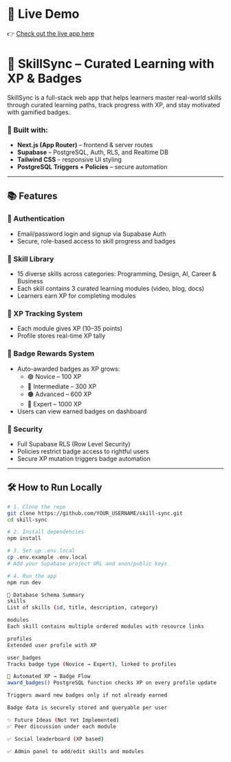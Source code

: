 # 🚀 Live Demo

👉 [Check out the live app here](https://learn-with-peers.vercel.app/)



# 🚀 SkillSync – Curated Learning with XP & Badges

SkillSync is a full-stack web app that helps learners master real-world skills through curated learning paths, track progress with XP, and stay motivated with gamified badges.

### 🧠 Built with:
- **Next.js (App Router)** – frontend & server routes
- **Supabase** – PostgreSQL, Auth, RLS, and Realtime DB
- **Tailwind CSS** – responsive UI styling
- **PostgreSQL Triggers + Policies** – secure automation

---

## 📚 Features

### 👤 Authentication
- Email/password login and signup via Supabase Auth
- Secure, role-based access to skill progress and badges

### 🧩 Skill Library
- 15 diverse skills across categories: Programming, Design, AI, Career & Business
- Each skill contains 3 curated learning modules (video, blog, docs)
- Learners earn XP for completing modules

### 🧠 XP Tracking System
- Each module gives XP (10–35 points)
- Profile stores real-time XP tally

### 🏅 Badge Rewards System
- Auto-awarded badges as XP grows:
  - 🟢 Novice – 100 XP  
  - 🔵 Intermediate – 300 XP  
  - 🟠 Advanced – 600 XP  
  - 🔴 Expert – 1000 XP
- Users can view earned badges on dashboard

### 🔐 Security
- Full Supabase RLS (Row Level Security)
- Policies restrict badge access to rightful users
- Secure XP mutation triggers badge automation

---


## 🛠️ How to Run Locally

```bash
# 1. Clone the repo
git clone https://github.com/YOUR_USERNAME/skill-sync.git
cd skill-sync

# 2. Install dependencies
npm install

# 3. Set up .env.local
cp .env.example .env.local
# Add your Supabase project URL and anon/public keys

# 4. Run the app
npm run dev

🧪 Database Schema Summary
skills
List of skills (id, title, description, category)

modules
Each skill contains multiple ordered modules with resource links

profiles
Extended user profile with XP

user_badges
Tracks badge type (Novice → Expert), linked to profiles

🔁 Automated XP → Badge Flow
award_badges() PostgreSQL function checks XP on every profile update

Triggers award new badges only if not already earned

Badge data is securely stored and queryable per user

✨ Future Ideas (Not Yet Implemented)
✅ Peer discussion under each module

✅ Social leaderboard (XP based)

✅ Admin panel to add/edit skills and modules

